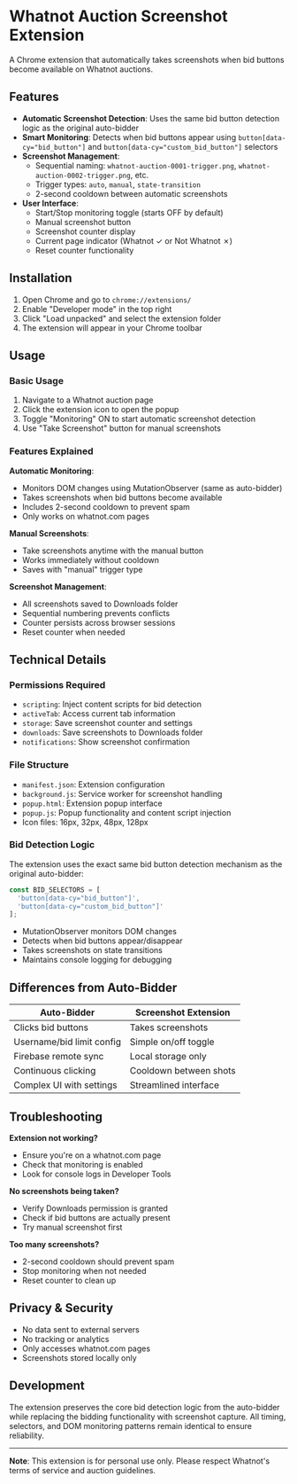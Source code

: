 # Whatnot Auction Screenshot Extension

A Chrome extension that automatically takes screenshots when bid buttons become available on Whatnot auctions.

## Features

- **Automatic Screenshot Detection**: Uses the same bid button detection logic as the original auto-bidder
- **Smart Monitoring**: Detects when bid buttons appear using `button[data-cy="bid_button"]` and `button[data-cy="custom_bid_button"]` selectors
- **Screenshot Management**: 
  - Sequential naming: `whatnot-auction-0001-trigger.png`, `whatnot-auction-0002-trigger.png`, etc.
  - Trigger types: `auto`, `manual`, `state-transition`
  - 2-second cooldown between automatic screenshots
- **User Interface**:
  - Start/Stop monitoring toggle (starts OFF by default)
  - Manual screenshot button
  - Screenshot counter display
  - Current page indicator (Whatnot ✓ or Not Whatnot ✗)
  - Reset counter functionality

## Installation

1. Open Chrome and go to `chrome://extensions/`
2. Enable "Developer mode" in the top right
3. Click "Load unpacked" and select the extension folder
4. The extension will appear in your Chrome toolbar

## Usage

### Basic Usage
1. Navigate to a Whatnot auction page
2. Click the extension icon to open the popup
3. Toggle "Monitoring" ON to start automatic screenshot detection
4. Use "Take Screenshot" button for manual screenshots

### Features Explained

**Automatic Monitoring**:
- Monitors DOM changes using MutationObserver (same as auto-bidder)
- Takes screenshots when bid buttons become available
- Includes 2-second cooldown to prevent spam
- Only works on whatnot.com pages

**Manual Screenshots**:
- Take screenshots anytime with the manual button
- Works immediately without cooldown
- Saves with "manual" trigger type

**Screenshot Management**:
- All screenshots saved to Downloads folder
- Sequential numbering prevents conflicts
- Counter persists across browser sessions
- Reset counter when needed

## Technical Details

### Permissions Required
- `scripting`: Inject content scripts for bid detection
- `activeTab`: Access current tab information
- `storage`: Save screenshot counter and settings
- `downloads`: Save screenshots to Downloads folder
- `notifications`: Show screenshot confirmation

### File Structure
- `manifest.json`: Extension configuration
- `background.js`: Service worker for screenshot handling
- `popup.html`: Extension popup interface
- `popup.js`: Popup functionality and content script injection
- Icon files: 16px, 32px, 48px, 128px

### Bid Detection Logic
The extension uses the exact same bid button detection mechanism as the original auto-bidder:

```javascript
const BID_SELECTORS = [
  'button[data-cy="bid_button"]',
  'button[data-cy="custom_bid_button"]'
];
```

- MutationObserver monitors DOM changes
- Detects when bid buttons appear/disappear
- Takes screenshots on state transitions
- Maintains console logging for debugging

## Differences from Auto-Bidder

| Auto-Bidder | Screenshot Extension |
|-------------|---------------------|
| Clicks bid buttons | Takes screenshots |
| Username/bid limit config | Simple on/off toggle |
| Firebase remote sync | Local storage only |
| Continuous clicking | Cooldown between shots |
| Complex UI with settings | Streamlined interface |

## Troubleshooting

**Extension not working?**
- Ensure you're on a whatnot.com page
- Check that monitoring is enabled
- Look for console logs in Developer Tools

**No screenshots being taken?**
- Verify Downloads permission is granted
- Check if bid buttons are actually present
- Try manual screenshot first

**Too many screenshots?**
- 2-second cooldown should prevent spam
- Stop monitoring when not needed
- Reset counter to clean up

## Privacy & Security

- No data sent to external servers
- No tracking or analytics
- Only accesses whatnot.com pages
- Screenshots stored locally only

## Development

The extension preserves the core bid detection logic from the auto-bidder while replacing the bidding functionality with screenshot capture. All timing, selectors, and DOM monitoring patterns remain identical to ensure reliability.

---

**Note**: This extension is for personal use only. Please respect Whatnot's terms of service and auction guidelines.
